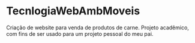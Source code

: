 # TecnlogiaWebAmbMoveis
 Criação de website para venda de produtos de carne. Projeto acadêmico, com fins de ser usado para um projeto pessoal do meu pai.
